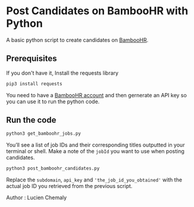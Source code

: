 # Post Candidates on BambooHR with Python

A basic python script to create candidates on [BambooHR](https://www.bamboohr.com).

## Prerequisites

If you don't have it, Install the requests library

```bash
pip3 install requests
```

You need to have a [BambooHR account](https://www.bamboohr.com/signup) and then gernerate an API key so you can use it to run the python code.

## Run the code

```bash
python3 get_bamboohr_jobs.py
```

You’ll see a list of job IDs and their corresponding titles outputted in your terminal or shell. Make a note of the `jobId` you want to use when posting candidates.

```bash
python3 post_bamboohr_candidates.py
```

Replace the `subdomain`, `api_key` and `'the_job_id_you_obtained'` with the actual job ID you retrieved from the previous script.

Author : Lucien Chemaly
